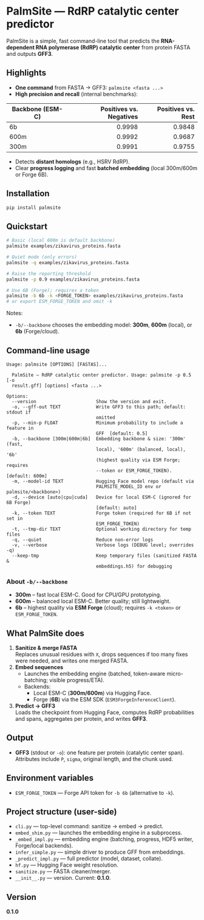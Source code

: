 # PalmSite — RdRP catalytic center predictor

PalmSite is a simple, fast command-line tool that predicts the **RNA-dependent RNA polymerase (RdRP) catalytic center** from protein FASTA and outputs **GFF3**.

## Highlights

- **One command** from FASTA → GFF3: `palmsite <fasta ...>`
- **High precision and recall** (internal benchmarks):

| Backbone (ESM-C) | Positives vs. Negatives | Positives vs. Rest |
|---|---:|---:|
| 6b   | 0.9998 | 0.9848 |
| 600m | 0.9992 | 0.9687 |
| 300m | 0.9991 | 0.9755 |

- Detects **distant homologs** (e.g., HSRV RdRP).
- Clear **progress logging** and fast **batched embedding** (local 300m/600m or Forge 6B).

## Installation

```bash
pip install palmsite
```

## Quickstart

```bash
# Basic (local 600m is default backbone)
palmsite examples/zikavirus_proteins.fasta

# Quiet mode (only errors)
palmsite -q examples/zikavirus_proteins.fasta

# Raise the reporting threshold
palmsite -p 0.9 examples/zikavirus_proteins.fasta

# Use 6B (Forge); requires a token
palmsite -b 6b -k <FORGE_TOKEN> examples/zikavirus_proteins.fasta
# or export ESM_FORGE_TOKEN and omit -k
```

Notes:
- `-b/--backbone` chooses the embedding model: **300m**, **600m** (local), or **6b** (Forge/cloud).

## Command-line usage

```
Usage: palmsite [OPTIONS] [FASTAS]...

  PalmSite — RdRP catalytic center predictor. Usage: palmsite -p 0.5 [-o
  result.gff] [options] <fasta ...>

Options:
  --version                      Show the version and exit.
  -o, --gff-out TEXT             Write GFF3 to this path; default: stdout if
                                 omitted
  -p, --min-p FLOAT              Minimum probability to include a feature in
                                 GFF  [default: 0.5]
  -b, --backbone [300m|600m|6b]  Embedding backbone & size: '300m' (fast,
                                 local), '600m' (balanced, local), '6b'
                                 (highest quality via ESM Forge; requires
                                 --token or ESM_FORGE_TOKEN).  [default: 600m]
  -m, --model-id TEXT            Hugging Face model repo (default via
                                 PALMSITE_MODEL_ID env or palmsite/<backbone>)
  -d, --device [auto|cpu|cuda]   Device for local ESM-C (ignored for 6B Forge)
                                 [default: auto]
  -k, --token TEXT               Forge token (required for 6B if not set in
                                 ESM_FORGE_TOKEN)
  -t, --tmp-dir TEXT             Optional working directory for temp files
  -q, --quiet                    Reduce non-error logs
  -v, --verbose                  Verbose logs (DEBUG level; overrides -q)
  --keep-tmp                     Keep temporary files (sanitized FASTA &
                                 embeddings.h5) for debugging
```

### About `-b/--backbone`

- **300m** – fast local ESM-C. Good for CPU/GPU prototyping.
- **600m** – balanced local ESM-C. Better quality; still lightweight.
- **6b** – highest quality via **ESM Forge** (cloud); requires `-k <token>` or `ESM_FORGE_TOKEN`.

## What PalmSite does

1. **Sanitize & merge FASTA**  
   Replaces unusual residues with `X`, drops sequences if too many fixes were needed, and writes one merged FASTA.
2. **Embed sequences**  
   - Launches the embedding engine (batched, token-aware micro-batching; visible progress/ETA).
   - Backends:
     - Local ESM-C (**300m/600m**) via Hugging Face.
     - Forge (**6B**) via the ESM SDK (`ESM3ForgeInferenceClient`).
3. **Predict → GFF3**  
   Loads the checkpoint from Hugging Face, computes RdRP probabilities and spans, aggregates per protein, and writes **GFF3**.

## Output

- **GFF3** (stdout or `-o`): one feature per protein (catalytic center span). Attributes include `P`, `sigma`, original length, and the chunk used.

## Environment variables

- `ESM_FORGE_TOKEN` — Forge API token for `-b 6b` (alternative to `-k`).

## Project structure (user-side)

- `cli.py` — top-level command: sanitize → embed → predict.
- `embed_shim.py` — launches the embedding engine in a subprocess.
- `_embed_impl.py` — embedding engine (batching, progress, HDF5 writer, Forge/local backends).
- `infer_simple.py` — simple driver to produce GFF from embeddings.
- `_predict_impl.py` — full predictor (model, dataset, collate).
- `hf.py` — Hugging Face weight resolution.
- `sanitize.py` — FASTA cleaner/merger.
- `__init__.py` — version. Current: **0.1.0**.

## Version

**0.1.0**
